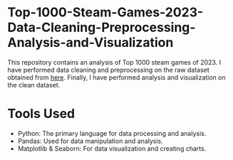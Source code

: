 # Top-1000-Steam-Games-2023-Data-Cleaning-Preprocessing-Analysis-and-Visualization
This repository contains an analysis of Top 1000 steam games of 2023. I have performed data cleaning and preprocessing on the raw dataset obtained from [here](https://www.kaggle.com/datasets/joebeachcapital/top-1000-steam-games/). Finally, I have performed analysis and visualization on the clean dataset.

# Tools Used
* Python: The primary language for data processing and analysis.
* Pandas: Used for data manipulation and analysis.
* Matplotlib & Seaborn: For data visualization and creating charts.
